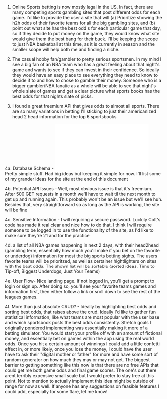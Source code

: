 <!-- Prompt: What goal will your website be designed to achieve? -->

1. Online Sports betting is now mostly legal in the US. In fact, there are many competing sports gambling sites that post
different odds for each game. I'd like to provide the user a site that will (a) Prioritize showing the h2h odds of their favorite
teams for all the big gambling sites, and (b) point out what site has the best odd's for each particular game that day, so if they 
decide to put money on the game, they would know what site would give them the best bang for their buck. I'll be keeping the scope
to just NBA basketball at this time, as it is currently in season and the smaller scope will help both me and finding a niche.

<!-- Prompt: What kind of users will visit your site? In other words, what is the demographic of
your users? -->

2. The casual hobby fan/gambler to pretty serious sportsmen. In my mind I see a big fan of an NBA team who has a great feeling
about that night's game and wants to see if they can invest in their confidence. So ideally they would have an easy place to see
everything they need to know to decide if to and how to chose to gamble their money. Someone who is a bigger gambler/NBA fanatic as a whole
will be able to see that night's whole slate of games and get a clear picture what sports books has the best odds for that nights slate of picks.

<!-- Prompt:  What data do you plan on using? You may have not picked your actual API yet,
which is fine, just outline what kind of data you would like it to contain. -->

3. I found a great freemium API that gives odds to almost all sports. There are so many variations in betting I'll sticking to just their americanized head 2 head information for the top 6 sportsbooks

<!-- Prompt: In brief, outline your approach to creating your project (knowing that you may not
know everything in advance and that these details might change later) -->

4a. Database Schema - 
<object data="sprts2.pdf" type="application/pdf" width="400px" height="400px">
    <embed src="sprts2.pdf">
</object>        
Pretty simple stuff. Had big ideas but keeping it simple for now. I'll list some of my grander ideas for the site at the end of this document

4b. Potential API Issues - Well, most obvious issue is that it's freemium. After 500 GET requests in a month we'll have to wait til the next month to get up and running again. This probably won't be an issue but we'll see huh. Besides that, very straightforward so as long as the API is working, the site will be fine

4c. Sensitive Information - I will requiring a secure password. Luckily Colt's code has made it real clear and nice how to do that. I think I will require someone to be logged in to use the functionality of the site, as I'd like to make sure they're 21 and for the practice

4d. a list of all NBA games happening in next 2 days, with their head2head (gambling term, essentially how much you'll make if you bet on the favorite or underdog) information for most the big sports betting sights. The users favorite teams will be prioritzed, as well as certainer hightlighters on sites with the best odds. The shown list will be sortable (sorted ideas: Time to Tip-off, Biggest Underdogs, Just Your Teams)

4e. User Flow- Nice landing page. If not logged in, you'll get a prompt to login or sign up. After doing so, you'll see your 
favorite teams games and information first, then either follow a link or sroll down to see the rest of the leagues games.

4f. More than just absolute CRUD? - Ideally by highlighting best odds and sorting best odds, that raises above the crud. Ideally I'd like to gather fun statistical information, like what teams are most popular with the user base and which sportsbook posts the best odds consistently.
Stretch goals I originally pondered implementing was essentially making it more of a betting simulator. You would start your profile off with an amount of fictional money, and essentially bet on games within the app using the real world odds. Once you hit a certain amount of winnings I could add a little confetti effect in, or more likely, once you lose the money, I could have the user have to ask their "digital mother or father" for more and have some sort of random generator on how much they may or may not get. The biggest barrier to getting something like this now is that there are no free APIs that could get me both game odds and final game scores. The one's out there arent terribly expensive small scale but I would prefer to stay free at this point. Not to mention to actually implement this idea might be outside of range for now as well. If anyone has any suggestions on feasible features I could add, especially for some flare, let me know!
